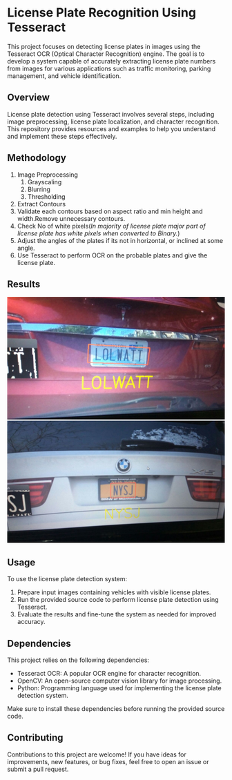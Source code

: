 # License Plate Recognition Using Tesseract

This project focuses on detecting license plates in images using the Tesseract OCR (Optical Character Recognition) engine. The goal is to develop a system capable of accurately extracting license plate numbers from images for various applications such as traffic monitoring, parking management, and vehicle identification.

## Overview

License plate detection using Tesseract involves several steps, including image preprocessing, license plate localization, and character recognition. This repository provides resources and examples to help you understand and implement these steps effectively.

## Methodology

1. Image Preprocessing
   1. Grayscaling
   2. Blurring
   3. Thresholding
2. Extract Contours
3. Validate each contours based on aspect ratio and min height and width.Remove unnecessary contours.
5. Check No of white pixels(*In majority of license plate major part of license plate has white pixels when converted to Binary.*)
4. Adjust the angles of the plates if its not in horizontal, or inclined at some angle.
5. Use Tesseract to perform OCR on the probable plates and give the license plate.

## Results

![car_plate_1][0]
![car_plate_2][1]

## Usage

To use the license plate detection system:

1. Prepare input images containing vehicles with visible license plates.
2. Run the provided source code to perform license plate detection using Tesseract.
3. Evaluate the results and fine-tune the system as needed for improved accuracy.

## Dependencies

This project relies on the following dependencies:

- Tesseract OCR: A popular OCR engine for character recognition.
- OpenCV: An open-source computer vision library for image processing.
- Python: Programming language used for implementing the license plate detection system.

Make sure to install these dependencies before running the provided source code.

## Contributing

Contributions to this project are welcome! If you have ideas for improvements, new features, or bug fixes, feel free to open an issue or submit a pull request.

[0]: images/plate1.jpeg
[1]: images/plate2.jpeg
